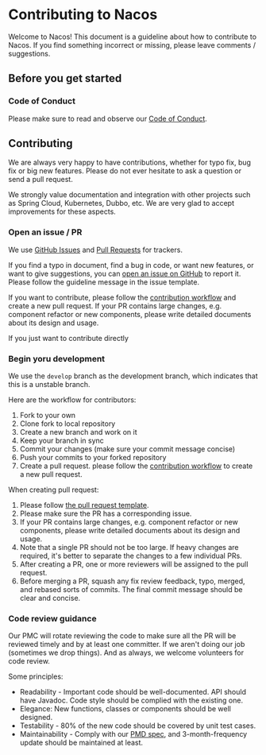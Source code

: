 # Contributing to Nacos

Welcome to Nacos! This document is a guideline about how to contribute to Nacos.
If you find something incorrect or missing, please leave comments / suggestions.

## Before you get started

### Code of Conduct

Please make sure to read and observe our [Code of Conduct](./CODE_OF_CONDUCT.md).


## Contributing

We are always very happy to have contributions, whether for typo fix, bug fix or big new features.
Please do not ever hesitate to ask a question or send a pull request.

We strongly value documentation and integration with other projects such as Spring Cloud, Kubernetes, Dubbo, etc.
We are very glad to accept improvements for these aspects.


### Open an issue / PR

We use [GitHub Issues](https://github.com/alibaba/Nacos/issues) and [Pull Requests](https://github.com/alibaba/Nacos/pulls) for trackers.

If you find a typo in document, find a bug in code, or want new features, or want to give suggestions,
you can [open an issue on GitHub](https://github.com/alibaba/Nacos/issues/new) to report it.
Please follow the guideline message in the issue template.

If you want to contribute, please follow the [contribution workflow](#github-workflow) and create a new pull request.
If your PR contains large changes, e.g. component refactor or new components, please write detailed documents
about its design and usage. 

If you just want to contribute directly

### Begin yoru development

We use the `develop` branch as the development branch, which indicates that this is a unstable branch.

Here are the workflow for contributors:

1. Fork to your own
2. Clone fork to local repository
3. Create a new branch and work on it
4. Keep your branch in sync
5. Commit your changes (make sure your commit message concise)
6. Push your commits to your forked repository
7. Create a pull request. please follow the [contribution workflow](#github-workflow) to create a new pull request.

When creating pull request:

1. Please follow [the pull request template](./.github/PULL_REQUEST_TEMPLATE.md).
2. Please make sure the PR has a corresponding issue.
3. If your PR contains large changes, e.g. component refactor or new components, please write detailed documents
about its design and usage. 
4. Note that a single PR should not be too large. If heavy changes are required, it's better to separate the changes
to a few individual PRs.
5. After creating a PR, one or more reviewers will be assigned to the pull request.
6. Before merging a PR, squash any fix review feedback, typo, merged, and rebased sorts of commits.
The final commit message should be clear and concise.

### Code review guidance

Our PMC will rotate reviewing the code to make sure all the PR will be reviewed timely and by at least one committer. If we aren't doing our job (sometimes we drop things). And as always, we welcome volunteers for code review. 

Some principles:

- Readability - Important code should be well-documented. API should have Javadoc. Code style should be complied with the existing one.
- Elegance: New functions, classes or components should be well designed.
- Testability - 80% of the new code should be covered by unit test cases. 
- Maintainability - Comply with our [PMD spec](style/codeStyle.xml), and 3-month-frequency update should be maintained at least.


